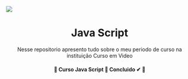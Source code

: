 <img src="https://img.shields.io/static/v1?label=JavaScript(Basico)&message=Rocketseat&color=7159c1&style=for-the-badge&logo=ghost"/>

<h1 align="center">Java Script</h1>
<p align="center">Nesse repositorio apresento tudo sobre o meu periodo de curso na instituição Curso em Video</p>

<h4 align="center"> 
	🚧  Curso Java Script 🚀 Concluido ✔ 🚧
</h4>
